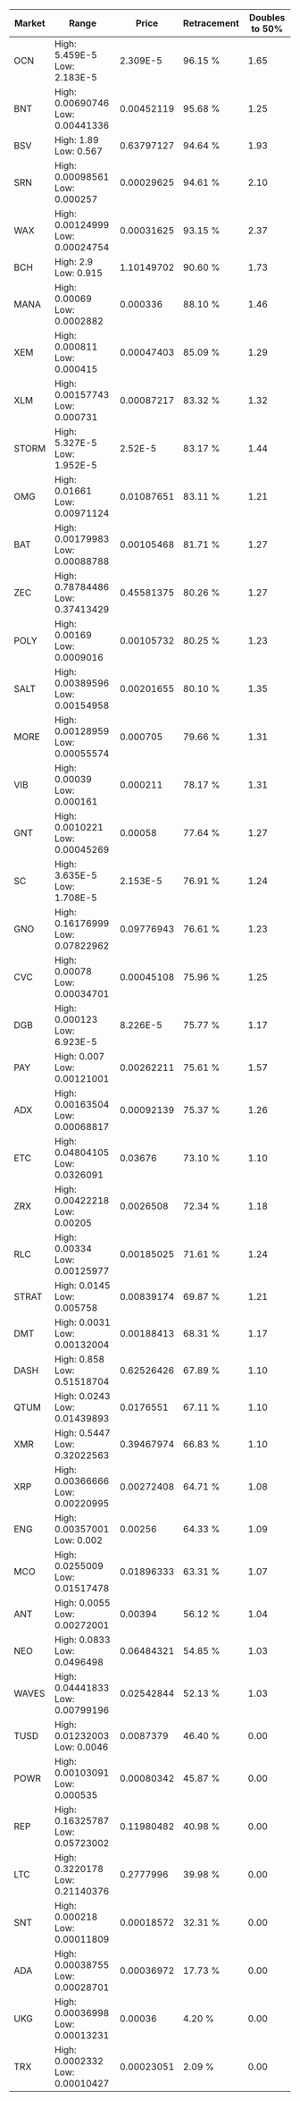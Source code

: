 | Market | Range | Price| Retracement | Doubles to 50% |
| --- | --- | --- | --- | --- |
| OCN | High: 5.459E-5<br />Low: 2.183E-5 | 2.309E-5 | 96.15 % | 1.65 |
| BNT | High: 0.00690746<br />Low: 0.00441336 | 0.00452119 | 95.68 % | 1.25 |
| BSV | High: 1.89<br />Low: 0.567 | 0.63797127 | 94.64 % | 1.93 |
| SRN | High: 0.00098561<br />Low: 0.000257 | 0.00029625 | 94.61 % | 2.10 |
| WAX | High: 0.00124999<br />Low: 0.00024754 | 0.00031625 | 93.15 % | 2.37 |
| BCH | High: 2.9<br />Low: 0.915 | 1.10149702 | 90.60 % | 1.73 |
| MANA | High: 0.00069<br />Low: 0.0002882 | 0.000336 | 88.10 % | 1.46 |
| XEM | High: 0.000811<br />Low: 0.000415 | 0.00047403 | 85.09 % | 1.29 |
| XLM | High: 0.00157743<br />Low: 0.000731 | 0.00087217 | 83.32 % | 1.32 |
| STORM | High: 5.327E-5<br />Low: 1.952E-5 | 2.52E-5 | 83.17 % | 1.44 |
| OMG | High: 0.01661<br />Low: 0.00971124 | 0.01087651 | 83.11 % | 1.21 |
| BAT | High: 0.00179983<br />Low: 0.00088788 | 0.00105468 | 81.71 % | 1.27 |
| ZEC | High: 0.78784486<br />Low: 0.37413429 | 0.45581375 | 80.26 % | 1.27 |
| POLY | High: 0.00169<br />Low: 0.0009016 | 0.00105732 | 80.25 % | 1.23 |
| SALT | High: 0.00389596<br />Low: 0.00154958 | 0.00201655 | 80.10 % | 1.35 |
| MORE | High: 0.00128959<br />Low: 0.00055574 | 0.000705 | 79.66 % | 1.31 |
| VIB | High: 0.00039<br />Low: 0.000161 | 0.000211 | 78.17 % | 1.31 |
| GNT | High: 0.0010221<br />Low: 0.00045269 | 0.00058 | 77.64 % | 1.27 |
| SC | High: 3.635E-5<br />Low: 1.708E-5 | 2.153E-5 | 76.91 % | 1.24 |
| GNO | High: 0.16176999<br />Low: 0.07822962 | 0.09776943 | 76.61 % | 1.23 |
| CVC | High: 0.00078<br />Low: 0.00034701 | 0.00045108 | 75.96 % | 1.25 |
| DGB | High: 0.000123<br />Low: 6.923E-5 | 8.226E-5 | 75.77 % | 1.17 |
| PAY | High: 0.007<br />Low: 0.00121001 | 0.00262211 | 75.61 % | 1.57 |
| ADX | High: 0.00163504<br />Low: 0.00068817 | 0.00092139 | 75.37 % | 1.26 |
| ETC | High: 0.04804105<br />Low: 0.0326091 | 0.03676 | 73.10 % | 1.10 |
| ZRX | High: 0.00422218<br />Low: 0.00205 | 0.0026508 | 72.34 % | 1.18 |
| RLC | High: 0.00334<br />Low: 0.00125977 | 0.00185025 | 71.61 % | 1.24 |
| STRAT | High: 0.0145<br />Low: 0.005758 | 0.00839174 | 69.87 % | 1.21 |
| DMT | High: 0.0031<br />Low: 0.00132004 | 0.00188413 | 68.31 % | 1.17 |
| DASH | High: 0.858<br />Low: 0.51518704 | 0.62526426 | 67.89 % | 1.10 |
| QTUM | High: 0.0243<br />Low: 0.01439893 | 0.0176551 | 67.11 % | 1.10 |
| XMR | High: 0.5447<br />Low: 0.32022563 | 0.39467974 | 66.83 % | 1.10 |
| XRP | High: 0.00366666<br />Low: 0.00220995 | 0.00272408 | 64.71 % | 1.08 |
| ENG | High: 0.00357001<br />Low: 0.002 | 0.00256 | 64.33 % | 1.09 |
| MCO | High: 0.0255009<br />Low: 0.01517478 | 0.01896333 | 63.31 % | 1.07 |
| ANT | High: 0.0055<br />Low: 0.00272001 | 0.00394 | 56.12 % | 1.04 |
| NEO | High: 0.0833<br />Low: 0.0496498 | 0.06484321 | 54.85 % | 1.03 |
| WAVES | High: 0.04441833<br />Low: 0.00799196 | 0.02542844 | 52.13 % | 1.03 |
| TUSD | High: 0.01232003<br />Low: 0.0046 | 0.0087379 | 46.40 % | 0.00 |
| POWR | High: 0.00103091<br />Low: 0.000535 | 0.00080342 | 45.87 % | 0.00 |
| REP | High: 0.16325787<br />Low: 0.05723002 | 0.11980482 | 40.98 % | 0.00 |
| LTC | High: 0.3220178<br />Low: 0.21140376 | 0.2777996 | 39.98 % | 0.00 |
| SNT | High: 0.000218<br />Low: 0.00011809 | 0.00018572 | 32.31 % | 0.00 |
| ADA | High: 0.00038755<br />Low: 0.00028701 | 0.00036972 | 17.73 % | 0.00 |
| UKG | High: 0.00036998<br />Low: 0.00013231 | 0.00036 | 4.20 % | 0.00 |
| TRX | High: 0.0002332<br />Low: 0.00010427 | 0.00023051 | 2.09 % | 0.00 |
